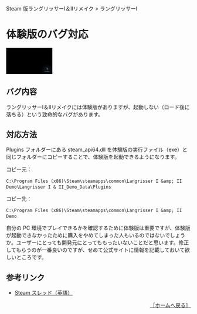 Steam 版ラングリッサーⅠ＆Ⅱリメイク > ラングリッサーⅠ

# 体験版のバグ対応

<div>
  <img src="../images/Trial/Loading.jpg" width="25%">
</div>

## バグ内容

ラングリッサーⅠ＆Ⅱリメイクには体験版がありますが、起動しない（ロード後に落ちる）という致命的なバグがあります。

## 対応方法

Plugins フォルダーにある steam_api64.dll を体験版の実行ファイル（exe）と同じフォルダーにコピーすることで、体験版を起動できるようになります。

コピー元：
```
C:\Program Files (x86)\Steam\steamapps\common\Langrisser I &amp; II Demo\Langrisser I & II_Demo_Data\Plugins
```

コピー先：
```
C:\Program Files (x86)\Steam\steamapps\common\Langrisser I &amp; II Demo
```

自分の PC 環境でプレイできるかを確認するために体験版は重要ですが、体験版が起動できなかったために購入をやめてしまった人もいるのではないでしょうか。ユーザーにとっても開発元にとってももったいないことだと思います。修正してもらうのが一番良いのですが、せめて公式サイトに情報を記載しておいて欲しいところです。

## 参考リンク

- [Steam スレッド（英語）](https://steamcommunity.com/app/1060220/discussions/0/2246677986002006032/)

<div align="right">
  <a href="../README.md">［ホームへ戻る］</a>
</div>
